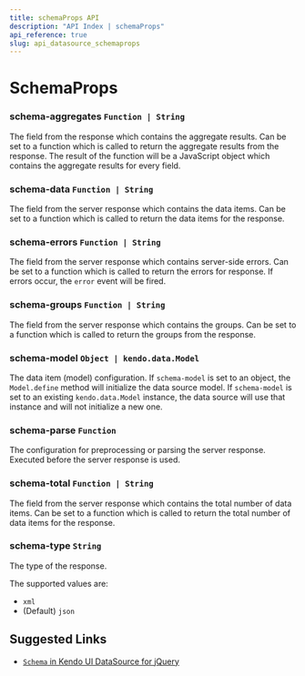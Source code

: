 ```yaml
---
title: schemaProps API
description: "API Index | schemaProps"
api_reference: true
slug: api_datasource_schemaprops
---
```


# SchemaProps

### schema-aggregates `Function | String`

The field from the response which contains the aggregate results. Can be set to a function which is called to return the aggregate results from the response. The result of the function will be a JavaScript object which contains the aggregate results for every field.

### schema-data `Function | String`

The field from the server response which contains the data items. Can be set to a function which is called to return the data items for the response.

### schema-errors `Function | String`

The field from the server response which contains server-side errors. Can be set to a function which is called to return the errors for response. If errors occur, the `error` event will be fired.

### schema-groups `Function | String`

The field from the server response which contains the groups. Can be set to a function which is called to return the groups from the response.

### schema-model `Object | kendo.data.Model`

The data item (model) configuration. If `schema-model` is set to an object, the `Model.define` method will initialize the data source model. If `schema-model` is set to an existing `kendo.data.Model` instance, the data source will use that instance and will not initialize a new one.

### schema-parse `Function`

The configuration for preprocessing or parsing the server response. Executed before the server response is used.

### schema-total `Function | String`

The field from the server response which contains the total number of data items. Can be set to a function which is called to return the total number of data items for the response.

### schema-type `String`

The type of the response.

The supported values are:

* `xml`
* (Default) `json`

## Suggested Links

* [`Schema` in Kendo UI DataSource for jQuery](https://docs.telerik.com/kendo-ui/api/javascript/data/datasource/configuration/schema)

